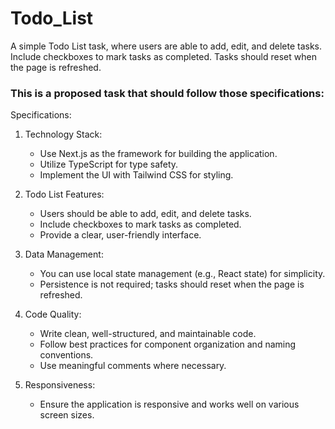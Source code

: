 # Todo_List
A simple Todo List task, where users are able to add, edit, and delete tasks. Include checkboxes to mark tasks as completed. Tasks should reset when the page is refreshed.

### This is a proposed task that should follow those specifications:

Specifications:
1. Technology Stack:
   - Use Next.js as the framework for building the application.
   - Utilize TypeScript for type safety.
   - Implement the UI with Tailwind CSS for styling.

2. Todo List Features:
   - Users should be able to add, edit, and delete tasks.
   - Include checkboxes to mark tasks as completed.
   - Provide a clear, user-friendly interface.

3. Data Management:
   - You can use local state management (e.g., React state) for simplicity.
   - Persistence is not required; tasks should reset when the page is refreshed.

4. Code Quality:
   - Write clean, well-structured, and maintainable code.
   - Follow best practices for component organization and naming conventions.
   - Use meaningful comments where necessary.

5. Responsiveness:
   - Ensure the application is responsive and works well on various screen sizes.
